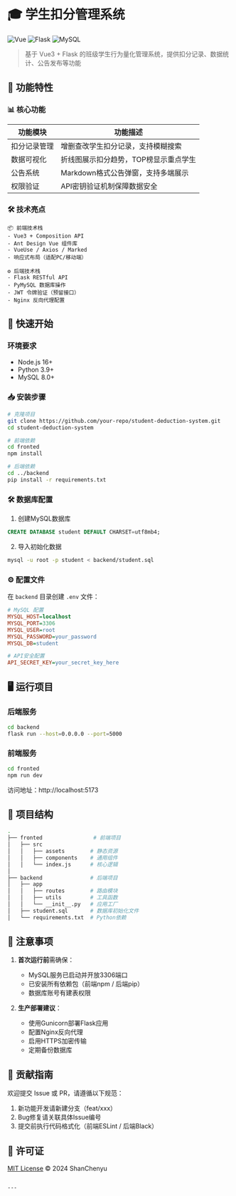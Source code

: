 # 🎓 学生扣分管理系统

![Vue](https://img.shields.io/badge/Vue-3.3.4-brightgreen)
![Flask](https://img.shields.io/badge/Flask-2.3.2-blue)
![MySQL](https://img.shields.io/badge/MySQL-8.0-orange)

> 基于 Vue3 + Flask 的班级学生行为量化管理系统，提供扣分记录、数据统计、公告发布等功能

## 🌟 功能特性

### 📊 核心功能
| 功能模块       | 功能描述                              |
|----------------|-------------------------------------|
| 扣分记录管理    | 增删查改学生扣分记录，支持模糊搜索       |
| 数据可视化      | 折线图展示扣分趋势，TOP榜显示重点学生    |
| 公告系统        | Markdown格式公告弹窗，支持多端展示      |
| 权限验证        | API密钥验证机制保障数据安全            |

### 🛠 技术亮点
```text
📦 前端技术栈
- Vue3 + Composition API
- Ant Design Vue 组件库
- VueUse / Axios / Marked
- 响应式布局（适配PC/移动端）

⚙️ 后端技术栈
- Flask RESTful API
- PyMySQL 数据库操作
- JWT 令牌验证（预留接口）
- Nginx 反向代理配置
```

## 🚀 快速开始

### 环境要求
- Node.js 16+
- Python 3.9+
- MySQL 8.0+

### 📥 安装步骤

```bash
# 克隆项目
git clone https://github.com/your-repo/student-deduction-system.git
cd student-deduction-system

# 前端依赖
cd fronted
npm install

# 后端依赖
cd ../backend
pip install -r requirements.txt
```

### 🛠 数据库配置

1. 创建MySQL数据库
```sql
CREATE DATABASE student DEFAULT CHARSET=utf8mb4;
```

2. 导入初始化数据
```bash
mysql -u root -p student < backend/student.sql
```

### ⚙️ 配置文件
在 `backend` 目录创建 `.env` 文件：
```ini
# MySQL 配置
MYSQL_HOST=localhost
MYSQL_PORT=3306
MYSQL_USER=root
MYSQL_PASSWORD=your_password
MYSQL_DB=student

# API安全配置
API_SECRET_KEY=your_secret_key_here
```

## 🖥 运行项目

### 后端服务
```bash
cd backend
flask run --host=0.0.0.0 --port=5000
```

### 前端服务
```bash
cd fronted
npm run dev
```

访问地址：http://localhost:5173

## 📂 项目结构

```bash
.
├── fronted                # 前端项目
│   ├── src
│   │   ├── assets        # 静态资源
│   │   ├── components    # 通用组件
│   │   └── index.js      # 核心逻辑
│
├── backend               # 后端项目
│   ├── app
│   │   ├── routes        # 路由模块
│   │   ├── utils         # 工具函数
│   │   └── __init__.py   # 应用工厂
│   ├── student.sql       # 数据库初始化文件
│   └── requirements.txt  # Python依赖
```

## 📌 注意事项

1. **首次运行前**需确保：
   - MySQL服务已启动并开放3306端口
   - 已安装所有依赖包（前端npm / 后端pip）
   - 数据库账号有建表权限

2. **生产部署建议**：
   - 使用Gunicorn部署Flask应用
   - 配置Nginx反向代理
   - 启用HTTPS加密传输
   - 定期备份数据库

## 🤝 贡献指南

欢迎提交 Issue 或 PR，请遵循以下规范：
1. 新功能开发请新建分支（feat/xxx）
2. Bug修复请关联具体Issue编号
3. 提交前执行代码格式化（前端ESLint / 后端Black）

## 📄 许可证

[MIT License](LICENSE) © 2024 ShanChenyu
```

---
